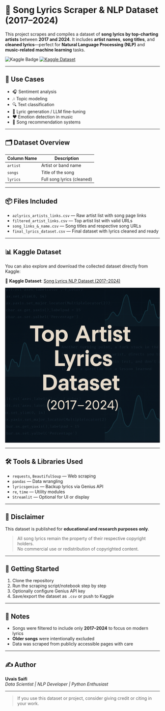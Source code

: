 # 🎵 Song Lyrics Scraper & NLP Dataset (2017–2024)

This project scrapes and compiles a dataset of **song lyrics by top-charting artists** between **2017 and 2024**. It includes **artist names**, **song titles**, and **cleaned lyrics**—perfect for **Natural Language Processing (NLP)** and **music-related machine learning** tasks.

![Kaggle Badge](https://img.shields.io/badge/Dataset-Kaggle-blue?logo=kaggle)
[![Kaggle Dataset](https://img.shields.io/badge/View%20on-Kaggle-20beff?logo=kaggle)](https://www.kaggle.com/datasets/uvais5/song-lyrics-nlp-dataset)

---

## 🧠 Use Cases

- 🎧 Sentiment analysis  
- 🎶 Topic modeling  
- 🔍 Text classification  
- 🧠 Lyric generation / LLM fine-tuning  
- ❤️ Emotion detection in music  
- 📀 Song recommendation systems

---

## 🗂️ Dataset Overview

| Column Name | Description               |
|-------------|---------------------------|
| `artist`    | Artist or band name       |
| `songs`     | Title of the song         |
| `lyrics`    | Full song lyrics (cleaned) |

---

## 📦 Files Included

- `azlyrics_artists_links.csv` — Raw artist list with song page links  
- `filtered_artist_links.csv` — Top artist list with valid URLs  
- `song_links_&_name.csv` — Song titles and respective song URLs  
- `final_lyrics_dataset.csv` — Final dataset with lyrics cleaned and ready

---

## 📊 Kaggle Dataset

You can also explore and download the collected dataset directly from Kaggle:

🔗 **Kaggle Dataset**: [Song Lyrics NLP Dataset (2017–2024)](https://www.kaggle.com/datasets/uvaissaifi/top-artist-songs-with-lyrics-20172024/data)

![Kaggle Preview](kaggle_dataset.png)

---

## 🛠️ Tools & Libraries Used

- `requests`, `BeautifulSoup` — Web scraping  
- `pandas` — Data wrangling  
- `lyricsgenius` — Backup lyrics via Genius API  
- `re`, `time` — Utility modules  
- `Streamlit` — Optional for UI or display

---

## 🔐 Disclaimer

This dataset is published for **educational and research purposes only**.

> All song lyrics remain the property of their respective copyright holders.  
> No commercial use or redistribution of copyrighted content.

---

## 🚀 Getting Started

1. Clone the repository  
2. Run the scraping script/notebook step by step  
3. Optionally configure Genius API key  
4. Save/export the dataset as `.csv` or push to Kaggle

---

## 📝 Notes

- Songs were filtered to include only **2017–2024** to focus on modern lyrics  
- **Older songs** were intentionally excluded  
- Data was scraped from publicly accessible pages with care

---

## ✍️ Author

**Uvais Saifi**  
_Data Scientist | NLP Developer | Python Enthusiast_

---

> If you use this dataset or project, consider giving credit or citing in your work.

